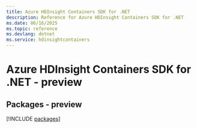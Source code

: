 ```yaml
---
title: Azure HDInsight Containers SDK for .NET
description: Reference for Azure HDInsight Containers SDK for .NET
ms.date: 06/16/2025
ms.topic: reference
ms.devlang: dotnet
ms.service: hdinsightcontainers
---
```

# Azure HDInsight Containers SDK for .NET - preview
## Packages - preview
[!INCLUDE [packages](hdinsight-containers-index.md)]